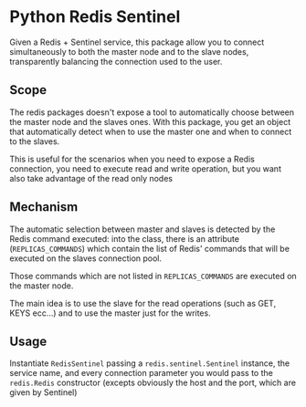 # Python Redis Sentinel

Given a Redis + Sentinel service, this package allow you to connect simultaneously to both the master node
and to the slave nodes, transparently balancing the connection used to the user.

## Scope
The redis packages doesn't expose a tool to automatically choose between the master node and the slaves ones.
With this package, you get an object that automatically detect when to use the master one and when to connect to the slaves.

This is useful for the scenarios when you need to expose a Redis connection, you need to execute read and write operation,
but you want also take advantage of the read only nodes


## Mechanism
The automatic selection between master and slaves is detected by the Redis command executed:
into the class, there is an attribute (`REPLICAS_COMMANDS`) which contain the list of Redis' commands that will be executed on the slaves connection pool.
 
Those commands which are not listed in `REPLICAS_COMMANDS` are executed on the master node.
 
The main idea is to use the slave for the read operations (such as GET, KEYS ecc...) and to use the master just for the writes.

## Usage

Instantiate `RedisSentinel` passing a `redis.sentinel.Sentinel` instance, the service name,
and every connection parameter you would pass to the `redis.Redis` constructor (excepts obviously the host and the port, which are given by Sentinel)